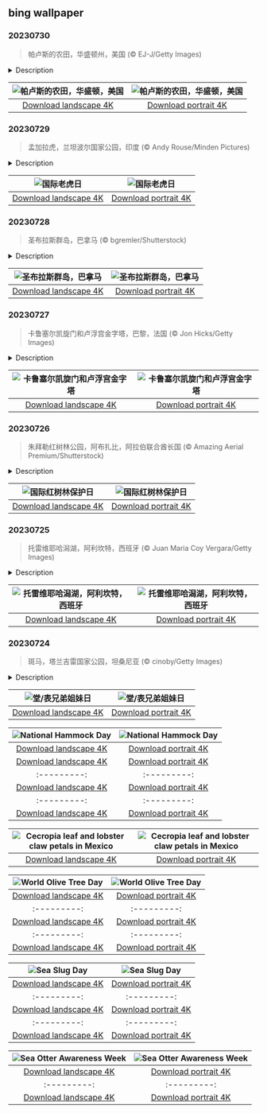 ## bing wallpaper

### 20230730

> 帕卢斯的农田，华盛顿州，美国 (© EJ-J/Getty Images)

<details>
<summary>Description</summary>

> 美国的帕卢斯地区以风景如画的景观和独特的地质特征而闻名。延绵起伏的丘陵田原一望无际，错落有致、金绿相间的麦浪美不胜收，相比意大利的托斯卡纳和法国乡村也毫不逊色。帕卢斯是一个农业区，当地土壤肥沃和气候适宜，盛产小麦、大麦、豌豆和小扁豆等。
> 
> 
> 
> 

</details>

| ![帕卢斯的农田，华盛顿，美国](https://cn.bing.com/th?id=OHR.PalouseHills_ZH-CN6864015897_UHD.jpg&pid=hp&w=400&h=224&rs=1&c=4) | ![帕卢斯的农田，华盛顿，美国](https://cn.bing.com/th?id=OHR.PalouseHills_ZH-CN6864015897_1080x1920.jpg&pid=hp&w=155&h=315&rs=1&c=4) |
|:---------:|:---------:|
| [Download landscape 4K](https://cn.bing.com/th?id=OHR.PalouseHills_ZH-CN6864015897_UHD.jpg) | [Download portrait 4K](https://cn.bing.com/th?id=OHR.PalouseHills_ZH-CN6864015897_1080x1920.jpg) |

### 20230729

> 孟加拉虎，兰坦波尔国家公园，印度 (© Andy Rouse/Minden Pictures)

<details>
<summary>Description</summary>

> 每年的7月29日为国际老虎日，这是一个全球性的活动，旨在倡导对老虎及其栖息地的保护。栖息地丧失、偷猎和非法野生动物贸易，使野生老虎的生存状况堪忧，有的老虎种类甚至濒临灭绝。今天这张照片里的是孟加拉虎，是印度的标志性动物，也是老虎的濒危亚种之一。作为顶级捕食者，孟加拉虎主要捕食白斑鹿、野猪和印度野牛等，从而控制了这些动物的数量，因此孟加拉虎在维持生态平衡方面有着重要作用。据统计，野生老虎的数量目前约在2500~3000只之间。所以，提高人们对老虎的保护意识至关重要。行动起来，一起守护“丛林之王”！
> 
> 
> 
> 

</details>

| ![国际老虎日](https://cn.bing.com/th?id=OHR.TigerIndia_ZH-CN6657629375_UHD.jpg&pid=hp&w=400&h=224&rs=1&c=4) | ![国际老虎日](https://cn.bing.com/th?id=OHR.TigerIndia_ZH-CN6657629375_1080x1920.jpg&pid=hp&w=155&h=315&rs=1&c=4) |
|:---------:|:---------:|
| [Download landscape 4K](https://cn.bing.com/th?id=OHR.TigerIndia_ZH-CN6657629375_UHD.jpg) | [Download portrait 4K](https://cn.bing.com/th?id=OHR.TigerIndia_ZH-CN6657629375_1080x1920.jpg) |

### 20230728

> 圣布拉斯群岛，巴拿马 (© bgremler/Shutterstock)

<details>
<summary>Description</summary>

> 圣布拉斯群岛坐落在巴拿马北部海岸，由360多个岛屿组成，面朝加勒比海。群岛以清澈纯净的海水闻名，是浮潜、冲浪、潜水和岛屿探险的理想乐园。美丽的珊瑚礁环绕着岛屿，为丰富多样的海洋生物提供了栖息地。当地原住民库纳人是岛屿上的主要居民，他们古老悠久的生活方式非常独特，至今穿着传统但充满活力的服饰，住在被称为bohíos的茅草屋，还掌握着技法复杂、被称为mola的服饰图案拼布刺绣艺术。
> 
> 
> 
> 

</details>

| ![圣布拉斯群岛，巴拿马](https://cn.bing.com/th?id=OHR.SanBlasIslands_ZH-CN6320572106_UHD.jpg&pid=hp&w=400&h=224&rs=1&c=4) | ![圣布拉斯群岛，巴拿马](https://cn.bing.com/th?id=OHR.SanBlasIslands_ZH-CN6320572106_1080x1920.jpg&pid=hp&w=155&h=315&rs=1&c=4) |
|:---------:|:---------:|
| [Download landscape 4K](https://cn.bing.com/th?id=OHR.SanBlasIslands_ZH-CN6320572106_UHD.jpg) | [Download portrait 4K](https://cn.bing.com/th?id=OHR.SanBlasIslands_ZH-CN6320572106_1080x1920.jpg) |

### 20230727

> 卡鲁塞尔凯旋门和卢浮宫金字塔，巴黎，法国 (© Jon Hicks/Getty Images)

<details>
<summary>Description</summary>

> 巴黎有一条历史中轴线，以卢浮宫博物馆为起点，一直延伸到新凯旋门，沿线是大片公园、花园和历史建筑。今天这张照片展示的卡鲁赛尔凯旋门就在这条轴线上。不过，千万不要把这个拱门和历史轴线中心的雄狮凯旋门混淆哦。你可以从这个拱门出发，经过杜伊勒里花园，沿着香榭丽舍大街到凯旋门。另外，如果照片左侧的雕像吸引了你的注意力的话，和马背上的国王路易十四打声招呼吧。
> 
> 
> 
> 

</details>

| ![卡鲁塞尔凯旋门和卢浮宫金字塔](https://cn.bing.com/th?id=OHR.ParisLouvre_ZH-CN0341884841_UHD.jpg&pid=hp&w=400&h=224&rs=1&c=4) | ![卡鲁塞尔凯旋门和卢浮宫金字塔](https://cn.bing.com/th?id=OHR.ParisLouvre_ZH-CN0341884841_1080x1920.jpg&pid=hp&w=155&h=315&rs=1&c=4) |
|:---------:|:---------:|
| [Download landscape 4K](https://cn.bing.com/th?id=OHR.ParisLouvre_ZH-CN0341884841_UHD.jpg) | [Download portrait 4K](https://cn.bing.com/th?id=OHR.ParisLouvre_ZH-CN0341884841_1080x1920.jpg) |

### 20230726

> 朱拜勒红树林公园，阿布扎比，阿拉伯联合酋长国 (© Amazing Aerial Premium/Shutterstock)

<details>
<summary>Description</summary>

> 由于炎热的沙漠气候和降雨的缺乏，自然植被在阿联酋非常稀少。但严酷的环境并没有阻止坚韧的红树林在这个国家的海岸线上生长。红树林属于耐盐植物，可以过滤掉它们生长的海水中的最多90%的盐分。尽管它们适应能力惊人，但红树林在全球仍然受到生存威胁。过去的40年，红树林的覆盖量减半，它们消失的速度是森林整体消失速度的3到5倍。联合国通过设立国际红树林保护日、科研基金、世界遗产地等方式以逆转这个趋势。因为红树林非常重要，它们可以防止海水侵蚀陆地，同时还为鱼类、甲壳类动物以及一系列陆地动物提供栖息地。
> 
> 
> 
> 

</details>

| ![国际红树林保护日](https://cn.bing.com/th?id=OHR.MangrovePark_ZH-CN0208518370_UHD.jpg&pid=hp&w=400&h=224&rs=1&c=4) | ![国际红树林保护日](https://cn.bing.com/th?id=OHR.MangrovePark_ZH-CN0208518370_1080x1920.jpg&pid=hp&w=155&h=315&rs=1&c=4) |
|:---------:|:---------:|
| [Download landscape 4K](https://cn.bing.com/th?id=OHR.MangrovePark_ZH-CN0208518370_UHD.jpg) | [Download portrait 4K](https://cn.bing.com/th?id=OHR.MangrovePark_ZH-CN0208518370_1080x1920.jpg) |

### 20230725

> 托雷维耶哈潟湖，阿利坎特，西班牙 (© Juan Maria Coy Vergara/Getty Images)

<details>
<summary>Description</summary>

> 大自然中的水是什么颜色？我们的第一反应通常是蓝色或绿色。但是你见过粉色的水吗？这片粉红湖泊就是西班牙阿利坎特的托雷维耶哈潟湖。这个湖泊的含盐度非常高，湖面上还有自然形成的盐结晶团，使它成为富含胡萝卜素的微生物藻类繁殖的完美家园，因此才形成了这片粉红的水域。这里的甲壳类动物吃掉这些藻类后，也会变成粉色，进而又被火烈鸟吃掉，最终让火烈鸟也变成了粉色。
> 
> 
> 
> 

</details>

| ![托雷维耶哈潟湖，阿利坎特，西班牙](https://cn.bing.com/th?id=OHR.LasLagunas_ZH-CN9917702340_UHD.jpg&pid=hp&w=400&h=224&rs=1&c=4) | ![托雷维耶哈潟湖，阿利坎特，西班牙](https://cn.bing.com/th?id=OHR.LasLagunas_ZH-CN9917702340_1080x1920.jpg&pid=hp&w=155&h=315&rs=1&c=4) |
|:---------:|:---------:|
| [Download landscape 4K](https://cn.bing.com/th?id=OHR.LasLagunas_ZH-CN9917702340_UHD.jpg) | [Download portrait 4K](https://cn.bing.com/th?id=OHR.LasLagunas_ZH-CN9917702340_1080x1920.jpg) |

### 20230724

> 斑马，塔兰吉雷国家公园，坦桑尼亚 (© cinoby/Getty Images)

<details>
<summary>Description</summary>

> 当我们赞美家庭成员时，父母和亲兄弟姐妹通常会得到最多的关注。但是今天，让我们在堂/表兄弟姐妹日，为堂/表兄弟姐妹们唱起赞歌！这些大家庭中的成员在我们的家庭结构和我们的心中有着特殊的位置。他们不是亲兄弟姐妹，但是又更甚朋友：童年时，父母们在一边聊闲天，而他们就是和我们一起冒险的战友。也许你已经和你的堂/表兄弟姐妹疏远了，又或者你们依旧亲密。无论如何，今天都非常适合去和他们打声招呼，回忆过去。就像这些斑马一样：它们中有几只很可能就是堂/表兄弟姐妹关系，正齐聚在坦桑尼亚的大草原上胡闹。
> 
> 
> 
> 

</details>

| ![堂/表兄弟姐妹日](https://cn.bing.com/th?id=OHR.ZebraCousins_ZH-CN8159888859_UHD.jpg&pid=hp&w=400&h=224&rs=1&c=4) | ![堂/表兄弟姐妹日](https://cn.bing.com/th?id=OHR.ZebraCousins_ZH-CN8159888859_1080x1920.jpg&pid=hp&w=155&h=315&rs=1&c=4) |
|:---------:|:---------:|
| [Download landscape 4K](https://cn.bing.com/th?id=OHR.ZebraCousins_ZH-CN8159888859_UHD.jpg) | [Download portrait 4K](https://cn.bing.com/th?id=OHR.ZebraCousins_ZH-CN8159888859_1080x1920.jpg) |ey were originally developed by Central Americans to protect them from dangerous insects and animals. Today the hammock is a traveler's best buddy, made from a variety of materials like fabric, netting, or rope. But where best to hang it? Florida boasts some beautiful hammock hang-out spots, like the bald cypress tree pictured on our homepage. Have hammock, will travel and relax. It's just that simple.
> 
> 
> 
> 

</details>

| ![National Hammock Day](https://cn.bing.com/th?id=OHR.HammockDay_EN-US1639653297_UHD.jpg&pid=hp&w=400&h=224&rs=1&c=4) | ![National Hammock Day](https://cn.bing.com/th?id=OHR.HammockDay_EN-US1639653297_1080x1920.jpg&pid=hp&w=155&h=315&rs=1&c=4) |
|:---------:|:---------:|
| [Download landscape 4K](https://cn.bing.com/th?id=OHR.HammockDay_EN-US1639653297_UHD.jpg) | [Download portrait 4K](https://cn.bing.com/th?id=OHR.HammockDay_EN-US1639653297_1080x1920.jpg) |--------:|
| [Download landscape 4K](https://cn.bing.com/th?id=OHR.BridgeNorway_EN-US1530199433_UHD.jpg) | [Download portrait 4K](https://cn.bing.com/th?id=OHR.BridgeNorway_EN-US1530199433_1080x1920.jpg) |g.com/th?id=OHR.CastelmazzanoSunrise_EN-US9968041695_UHD.jpg) | [Download portrait 4K](https://cn.bing.com/th?id=OHR.CastelmazzanoSunrise_EN-US9968041695_1080x1920.jpg) |.BlacktipSharks_EN-US9224288033_1080x1920.jpg) |NakupendaBeach_EN-US3130365422_1080x1920.jpg&pid=hp&w=155&h=315&rs=1&c=4) |
|:---------:|:---------:|
| [Download landscape 4K](https://cn.bing.com/th?id=OHR.NakupendaBeach_EN-US3130365422_UHD.jpg) | [Download portrait 4K](https://cn.bing.com/th?id=OHR.NakupendaBeach_EN-US3130365422_1080x1920.jpg) |080x1920.jpg) |94011_1080x1920.jpg) |load landscape 4K](https://cn.bing.com/th?id=OHR.StonehengeSalisbury_EN-US1337618356_UHD.jpg) | [Download portrait 4K](https://cn.bing.com/th?id=OHR.StonehengeSalisbury_EN-US1337618356_1080x1920.jpg) | | [Download portrait 4K](https://cn.bing.com/th?id=OHR.EagleTree_EN-US8588984234_1080x1920.jpg) |d portrait 4K](https://cn.bing.com/th?id=OHR.SurfSanDiego_EN-US0761983664_1080x1920.jpg) |?id=OHR.CormorantBridge_EN-US1902862286_1080x1920.jpg) |om/th?id=OHR.AmericanWetlands_EN-US1844827155_1080x1920.jpg&pid=hp&w=155&h=315&rs=1&c=4) |
|:---------:|:---------:|
| [Download landscape 4K](https://cn.bing.com/th?id=OHR.AmericanWetlands_EN-US1844827155_UHD.jpg) | [Download portrait 4K](https://cn.bing.com/th?id=OHR.AmericanWetlands_EN-US1844827155_1080x1920.jpg) |9784_UHD.jpg) | [Download portrait 4K](https://cn.bing.com/th?id=OHR.RedPlanetDay_EN-US9693219784_1080x1920.jpg) |r claw is often cultivated as an ornamental plant for tropical gardens. Gardeners looking to attract birds love the Heliconia because its plentiful nectar draws hummingbirds to its downward-facing flowers. Those same flowers have special recognition in Bolivia as 'patujú,' the national flower, which appears on one of the country's flags.
> 
> 

</details>

| ![Cecropia leaf and lobster claw petals in Mexico](https://cn.bing.com/th?id=OHR.Cecropia_EN-US9602789937_UHD.jpg&pid=hp&w=400&h=224&rs=1&c=4) | ![Cecropia leaf and lobster claw petals in Mexico](https://cn.bing.com/th?id=OHR.Cecropia_EN-US9602789937_1080x1920.jpg&pid=hp&w=155&h=315&rs=1&c=4) |
|:---------:|:---------:|
| [Download landscape 4K](https://cn.bing.com/th?id=OHR.Cecropia_EN-US9602789937_UHD.jpg) | [Download portrait 4K](https://cn.bing.com/th?id=OHR.Cecropia_EN-US9602789937_1080x1920.jpg) |though olive trees do not grow very tall, usually no more than 30 feet, they live a very long time. One of the oldest known trees in the world, in Portugal, is believed to be 3,350 years old. Many live for millennia, their trunks growing thick and gnarled, and their branches bearing fruit century after century. As civilizations rise and fall around them, these hardy trees remain resilient and steadfast.
> 
> 

</details>

| ![World Olive Tree Day](https://cn.bing.com/th?id=OHR.OliveTreeDay_EN-US9460125670_UHD.jpg&pid=hp&w=400&h=224&rs=1&c=4) | ![World Olive Tree Day](https://cn.bing.com/th?id=OHR.OliveTreeDay_EN-US9460125670_1080x1920.jpg&pid=hp&w=155&h=315&rs=1&c=4) |
|:---------:|:---------:|
| [Download landscape 4K](https://cn.bing.com/th?id=OHR.OliveTreeDay_EN-US9460125670_UHD.jpg) | [Download portrait 4K](https://cn.bing.com/th?id=OHR.OliveTreeDay_EN-US9460125670_1080x1920.jpg) |pid=hp&w=155&h=315&rs=1&c=4) |
|:---------:|:---------:|
| [Download landscape 4K](https://cn.bing.com/th?id=OHR.MonksMound_EN-US9323884241_UHD.jpg) | [Download portrait 4K](https://cn.bing.com/th?id=OHR.MonksMound_EN-US9323884241_1080x1920.jpg) |](https://cn.bing.com/th?id=OHR.Calacas_EN-US6430903741_UHD.jpg) | [Download portrait 4K](https://cn.bing.com/th?id=OHR.Calacas_EN-US6430903741_1080x1920.jpg) |.com/th?id=OHR.SealRiver_EN-US6267835630_1080x1920.jpg&pid=hp&w=155&h=315&rs=1&c=4) |
|:---------:|:---------:|
| [Download landscape 4K](https://cn.bing.com/th?id=OHR.SealRiver_EN-US6267835630_UHD.jpg) | [Download portrait 4K](https://cn.bing.com/th?id=OHR.SealRiver_EN-US6267835630_1080x1920.jpg) |e a more fitting name. Someone call Terry.
> 
> 

</details>

| ![Sea Slug Day](https://cn.bing.com/th?id=OHR.SeaAngel_EN-US5531672696_UHD.jpg&pid=hp&w=400&h=224&rs=1&c=4) | ![Sea Slug Day](https://cn.bing.com/th?id=OHR.SeaAngel_EN-US5531672696_1080x1920.jpg&pid=hp&w=155&h=315&rs=1&c=4) |
|:---------:|:---------:|
| [Download landscape 4K](https://cn.bing.com/th?id=OHR.SeaAngel_EN-US5531672696_UHD.jpg) | [Download portrait 4K](https://cn.bing.com/th?id=OHR.SeaAngel_EN-US5531672696_1080x1920.jpg) |OHR.DarkSkyAcadia_EN-US6966527964_1080x1920.jpg) |.bing.com/th?id=OHR.GoldenJellyfish_EN-US6743816471_1080x1920.jpg&pid=hp&w=155&h=315&rs=1&c=4) |
|:---------:|:---------:|
| [Download landscape 4K](https://cn.bing.com/th?id=OHR.GoldenJellyfish_EN-US6743816471_UHD.jpg) | [Download portrait 4K](https://cn.bing.com/th?id=OHR.GoldenJellyfish_EN-US6743816471_1080x1920.jpg) |ng.com/th?id=OHR.LastDollarRoad_EN-US7923638318_UHD.jpg&pid=hp&w=400&h=224&rs=1&c=4) | ![First day of autumn](https://cn.bing.com/th?id=OHR.LastDollarRoad_EN-US7923638318_1080x1920.jpg&pid=hp&w=155&h=315&rs=1&c=4) |
|:---------:|:---------:|
| [Download landscape 4K](https://cn.bing.com/th?id=OHR.LastDollarRoad_EN-US7923638318_UHD.jpg) | [Download portrait 4K](https://cn.bing.com/th?id=OHR.LastDollarRoad_EN-US7923638318_1080x1920.jpg) |ppers who hunted otters to near extinction before they were protected by law. Although sea otter populations have rebounded, they are still considered endangered. Otters live along the Pacific Coast of North America, from California up to Alaska. Although they can walk on land, they almost never find the need or desire to, even when it's nap time. When they're ready for a snooze, they'll raft up, wrap themselves in a strand of kelp to keep them from drifting away, and recline on the world's biggest waterbed.

</details>

| ![Sea Otter Awareness Week](https://cn.bing.com/th?id=OHR.SitkaOtters_EN-US7714053956_UHD.jpg&pid=hp&w=400&h=224&rs=1&c=4) | ![Sea Otter Awareness Week](https://cn.bing.com/th?id=OHR.SitkaOtters_EN-US7714053956_1080x1920.jpg&pid=hp&w=155&h=315&rs=1&c=4) |
|:---------:|:---------:|
| [Download landscape 4K](https://cn.bing.com/th?id=OHR.SitkaOtters_EN-US7714053956_UHD.jpg) | [Download portrait 4K](https://cn.bing.com/th?id=OHR.SitkaOtters_EN-US7714053956_1080x1920.jpg) |oo_EN-US7569665443_UHD.jpg&pid=hp&w=400&h=224&rs=1&c=4) | ![World Bamboo Day](https://cn.bing.com/th?id=OHR.ArashiyamaBamboo_EN-US7569665443_1080x1920.jpg&pid=hp&w=155&h=315&rs=1&c=4) |
|:---------:|:---------:|
| [Download landscape 4K](https://cn.bing.com/th?id=OHR.ArashiyamaBamboo_EN-US7569665443_UHD.jpg) | [Download portrait 4K](https://cn.bing.com/th?id=OHR.ArashiyamaBamboo_EN-US7569665443_1080x1920.jpg) |